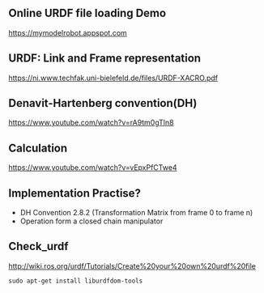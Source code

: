 ## Online URDF file loading Demo
https://mymodelrobot.appspot.com

## URDF: Link and Frame representation
https://ni.www.techfak.uni-bielefeld.de/files/URDF-XACRO.pdf

## Denavit-Hartenberg convention(DH)
https://www.youtube.com/watch?v=rA9tm0gTln8

## Calculation

https://www.youtube.com/watch?v=vEpxPfCTwe4


## Implementation Practise?
* DH Convention 2.8.2 (Transformation Matrix from frame 0 to frame n)
* Operation form a closed chain manipulator

## Check_urdf

http://wiki.ros.org/urdf/Tutorials/Create%20your%20own%20urdf%20file

```
sudo apt-get install liburdfdom-tools
```
